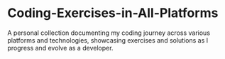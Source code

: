 # Coding-Exercises-in-All-Platforms
A personal collection documenting my coding journey across various platforms and technologies, showcasing exercises and solutions as I progress and evolve as a developer.
